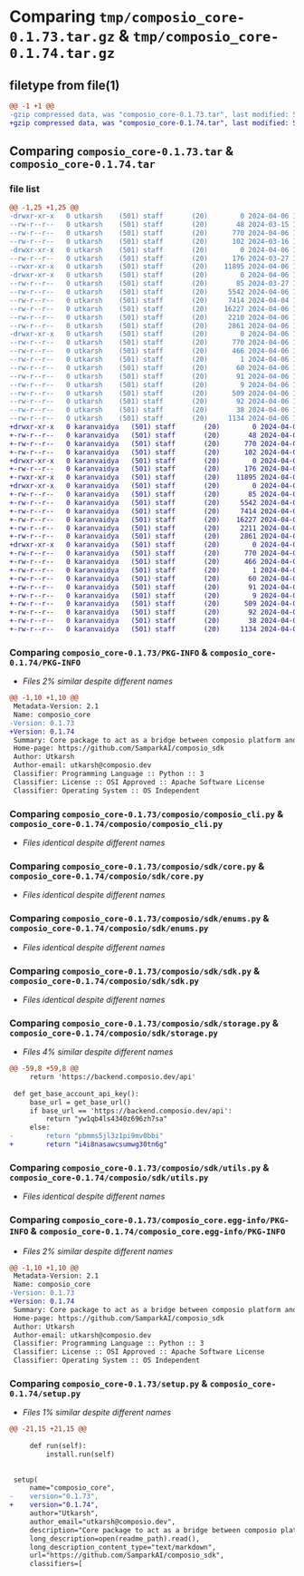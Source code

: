 # Comparing `tmp/composio_core-0.1.73.tar.gz` & `tmp/composio_core-0.1.74.tar.gz`

## filetype from file(1)

```diff
@@ -1 +1 @@
-gzip compressed data, was "composio_core-0.1.73.tar", last modified: Sat Apr  6 14:08:04 2024, max compression
+gzip compressed data, was "composio_core-0.1.74.tar", last modified: Sun Apr  7 05:25:19 2024, max compression
```

## Comparing `composio_core-0.1.73.tar` & `composio_core-0.1.74.tar`

### file list

```diff
@@ -1,25 +1,25 @@
-drwxr-xr-x   0 utkarsh    (501) staff       (20)        0 2024-04-06 14:08:04.094663 composio_core-0.1.73/
--rw-r--r--   0 utkarsh    (501) staff       (20)       48 2024-03-15 13:37:31.000000 composio_core-0.1.73/MANIFEST.in
--rw-r--r--   0 utkarsh    (501) staff       (20)      770 2024-04-06 14:08:04.093920 composio_core-0.1.73/PKG-INFO
--rw-r--r--   0 utkarsh    (501) staff       (20)      102 2024-03-16 10:06:01.000000 composio_core-0.1.73/README.md
-drwxr-xr-x   0 utkarsh    (501) staff       (20)        0 2024-04-06 14:08:04.089421 composio_core-0.1.73/composio/
--rw-r--r--   0 utkarsh    (501) staff       (20)      176 2024-03-27 14:52:24.000000 composio_core-0.1.73/composio/__init__.py
--rwxr-xr-x   0 utkarsh    (501) staff       (20)    11895 2024-04-06 12:54:36.000000 composio_core-0.1.73/composio/composio_cli.py
-drwxr-xr-x   0 utkarsh    (501) staff       (20)        0 2024-04-06 14:08:04.090814 composio_core-0.1.73/composio/sdk/
--rw-r--r--   0 utkarsh    (501) staff       (20)       85 2024-03-27 14:52:24.000000 composio_core-0.1.73/composio/sdk/__init__.py
--rw-r--r--   0 utkarsh    (501) staff       (20)     5542 2024-04-06 12:52:11.000000 composio_core-0.1.73/composio/sdk/core.py
--rw-r--r--   0 utkarsh    (501) staff       (20)     7414 2024-04-04 17:45:19.000000 composio_core-0.1.73/composio/sdk/enums.py
--rw-r--r--   0 utkarsh    (501) staff       (20)    16227 2024-04-06 12:36:58.000000 composio_core-0.1.73/composio/sdk/sdk.py
--rw-r--r--   0 utkarsh    (501) staff       (20)     2210 2024-04-06 14:07:56.000000 composio_core-0.1.73/composio/sdk/storage.py
--rw-r--r--   0 utkarsh    (501) staff       (20)     2861 2024-04-06 12:48:50.000000 composio_core-0.1.73/composio/sdk/utils.py
-drwxr-xr-x   0 utkarsh    (501) staff       (20)        0 2024-04-06 14:08:04.093155 composio_core-0.1.73/composio_core.egg-info/
--rw-r--r--   0 utkarsh    (501) staff       (20)      770 2024-04-06 14:08:04.000000 composio_core-0.1.73/composio_core.egg-info/PKG-INFO
--rw-r--r--   0 utkarsh    (501) staff       (20)      466 2024-04-06 14:08:04.000000 composio_core-0.1.73/composio_core.egg-info/SOURCES.txt
--rw-r--r--   0 utkarsh    (501) staff       (20)        1 2024-04-06 14:08:04.000000 composio_core-0.1.73/composio_core.egg-info/dependency_links.txt
--rw-r--r--   0 utkarsh    (501) staff       (20)       60 2024-04-06 14:08:04.000000 composio_core-0.1.73/composio_core.egg-info/entry_points.txt
--rw-r--r--   0 utkarsh    (501) staff       (20)       91 2024-04-06 14:08:04.000000 composio_core-0.1.73/composio_core.egg-info/requires.txt
--rw-r--r--   0 utkarsh    (501) staff       (20)        9 2024-04-06 14:08:04.000000 composio_core-0.1.73/composio_core.egg-info/top_level.txt
--rw-r--r--   0 utkarsh    (501) staff       (20)      509 2024-04-06 14:07:21.000000 composio_core-0.1.73/pyproject.toml
--rw-r--r--   0 utkarsh    (501) staff       (20)       92 2024-04-06 14:07:21.000000 composio_core-0.1.73/requirements.txt
--rw-r--r--   0 utkarsh    (501) staff       (20)       38 2024-04-06 14:08:04.094842 composio_core-0.1.73/setup.cfg
--rw-r--r--   0 utkarsh    (501) staff       (20)     1134 2024-04-06 14:07:53.000000 composio_core-0.1.73/setup.py
+drwxr-xr-x   0 karanvaidya   (501) staff       (20)        0 2024-04-07 05:25:19.419823 composio_core-0.1.74/
+-rw-r--r--   0 karanvaidya   (501) staff       (20)       48 2024-04-02 18:29:17.000000 composio_core-0.1.74/MANIFEST.in
+-rw-r--r--   0 karanvaidya   (501) staff       (20)      770 2024-04-07 05:25:19.419608 composio_core-0.1.74/PKG-INFO
+-rw-r--r--   0 karanvaidya   (501) staff       (20)      102 2024-04-02 18:29:17.000000 composio_core-0.1.74/README.md
+drwxr-xr-x   0 karanvaidya   (501) staff       (20)        0 2024-04-07 05:25:19.416267 composio_core-0.1.74/composio/
+-rw-r--r--   0 karanvaidya   (501) staff       (20)      176 2024-04-02 18:29:17.000000 composio_core-0.1.74/composio/__init__.py
+-rwxr-xr-x   0 karanvaidya   (501) staff       (20)    11895 2024-04-06 13:52:08.000000 composio_core-0.1.74/composio/composio_cli.py
+drwxr-xr-x   0 karanvaidya   (501) staff       (20)        0 2024-04-07 05:25:19.418320 composio_core-0.1.74/composio/sdk/
+-rw-r--r--   0 karanvaidya   (501) staff       (20)       85 2024-04-02 18:29:17.000000 composio_core-0.1.74/composio/sdk/__init__.py
+-rw-r--r--   0 karanvaidya   (501) staff       (20)     5542 2024-04-06 13:52:08.000000 composio_core-0.1.74/composio/sdk/core.py
+-rw-r--r--   0 karanvaidya   (501) staff       (20)     7414 2024-04-04 15:13:54.000000 composio_core-0.1.74/composio/sdk/enums.py
+-rw-r--r--   0 karanvaidya   (501) staff       (20)    16227 2024-04-06 13:52:08.000000 composio_core-0.1.74/composio/sdk/sdk.py
+-rw-r--r--   0 karanvaidya   (501) staff       (20)     2211 2024-04-07 05:24:38.000000 composio_core-0.1.74/composio/sdk/storage.py
+-rw-r--r--   0 karanvaidya   (501) staff       (20)     2861 2024-04-06 13:52:08.000000 composio_core-0.1.74/composio/sdk/utils.py
+drwxr-xr-x   0 karanvaidya   (501) staff       (20)        0 2024-04-07 05:25:19.419389 composio_core-0.1.74/composio_core.egg-info/
+-rw-r--r--   0 karanvaidya   (501) staff       (20)      770 2024-04-07 05:25:19.000000 composio_core-0.1.74/composio_core.egg-info/PKG-INFO
+-rw-r--r--   0 karanvaidya   (501) staff       (20)      466 2024-04-07 05:25:19.000000 composio_core-0.1.74/composio_core.egg-info/SOURCES.txt
+-rw-r--r--   0 karanvaidya   (501) staff       (20)        1 2024-04-07 05:25:19.000000 composio_core-0.1.74/composio_core.egg-info/dependency_links.txt
+-rw-r--r--   0 karanvaidya   (501) staff       (20)       60 2024-04-07 05:25:19.000000 composio_core-0.1.74/composio_core.egg-info/entry_points.txt
+-rw-r--r--   0 karanvaidya   (501) staff       (20)       91 2024-04-07 05:25:19.000000 composio_core-0.1.74/composio_core.egg-info/requires.txt
+-rw-r--r--   0 karanvaidya   (501) staff       (20)        9 2024-04-07 05:25:19.000000 composio_core-0.1.74/composio_core.egg-info/top_level.txt
+-rw-r--r--   0 karanvaidya   (501) staff       (20)      509 2024-04-06 13:53:19.000000 composio_core-0.1.74/pyproject.toml
+-rw-r--r--   0 karanvaidya   (501) staff       (20)       92 2024-04-06 13:54:53.000000 composio_core-0.1.74/requirements.txt
+-rw-r--r--   0 karanvaidya   (501) staff       (20)       38 2024-04-07 05:25:19.419861 composio_core-0.1.74/setup.cfg
+-rw-r--r--   0 karanvaidya   (501) staff       (20)     1134 2024-04-07 05:25:03.000000 composio_core-0.1.74/setup.py
```

### Comparing `composio_core-0.1.73/PKG-INFO` & `composio_core-0.1.74/PKG-INFO`

 * *Files 2% similar despite different names*

```diff
@@ -1,10 +1,10 @@
 Metadata-Version: 2.1
 Name: composio_core
-Version: 0.1.73
+Version: 0.1.74
 Summary: Core package to act as a bridge between composio platform and other services.
 Home-page: https://github.com/SamparkAI/composio_sdk
 Author: Utkarsh
 Author-email: utkarsh@composio.dev
 Classifier: Programming Language :: Python :: 3
 Classifier: License :: OSI Approved :: Apache Software License
 Classifier: Operating System :: OS Independent
```

### Comparing `composio_core-0.1.73/composio/composio_cli.py` & `composio_core-0.1.74/composio/composio_cli.py`

 * *Files identical despite different names*

### Comparing `composio_core-0.1.73/composio/sdk/core.py` & `composio_core-0.1.74/composio/sdk/core.py`

 * *Files identical despite different names*

### Comparing `composio_core-0.1.73/composio/sdk/enums.py` & `composio_core-0.1.74/composio/sdk/enums.py`

 * *Files identical despite different names*

### Comparing `composio_core-0.1.73/composio/sdk/sdk.py` & `composio_core-0.1.74/composio/sdk/sdk.py`

 * *Files identical despite different names*

### Comparing `composio_core-0.1.73/composio/sdk/storage.py` & `composio_core-0.1.74/composio/sdk/storage.py`

 * *Files 4% similar despite different names*

```diff
@@ -59,8 +59,8 @@
     return 'https://backend.composio.dev/api'
 
 def get_base_account_api_key():
     base_url = get_base_url()
     if base_url == 'https://backend.composio.dev/api':
         return "yw1qb4ls4340z696zh7sa"
     else:
-        return "pbmms5jl3z1pi9mv0bbi"
+        return "i4i8nasawcsumwg30tn6g"
```

### Comparing `composio_core-0.1.73/composio/sdk/utils.py` & `composio_core-0.1.74/composio/sdk/utils.py`

 * *Files identical despite different names*

### Comparing `composio_core-0.1.73/composio_core.egg-info/PKG-INFO` & `composio_core-0.1.74/composio_core.egg-info/PKG-INFO`

 * *Files 2% similar despite different names*

```diff
@@ -1,10 +1,10 @@
 Metadata-Version: 2.1
 Name: composio_core
-Version: 0.1.73
+Version: 0.1.74
 Summary: Core package to act as a bridge between composio platform and other services.
 Home-page: https://github.com/SamparkAI/composio_sdk
 Author: Utkarsh
 Author-email: utkarsh@composio.dev
 Classifier: Programming Language :: Python :: 3
 Classifier: License :: OSI Approved :: Apache Software License
 Classifier: Operating System :: OS Independent
```

### Comparing `composio_core-0.1.73/setup.py` & `composio_core-0.1.74/setup.py`

 * *Files 1% similar despite different names*

```diff
@@ -21,15 +21,15 @@
 
     def run(self):
         install.run(self)
 
 
 setup(
     name="composio_core",
-    version="0.1.73",
+    version="0.1.74",
     author="Utkarsh",
     author_email="utkarsh@composio.dev",
     description="Core package to act as a bridge between composio platform and other services.",
     long_description=open(readme_path).read(),
     long_description_content_type="text/markdown",
     url="https://github.com/SamparkAI/composio_sdk",
     classifiers=[
```

